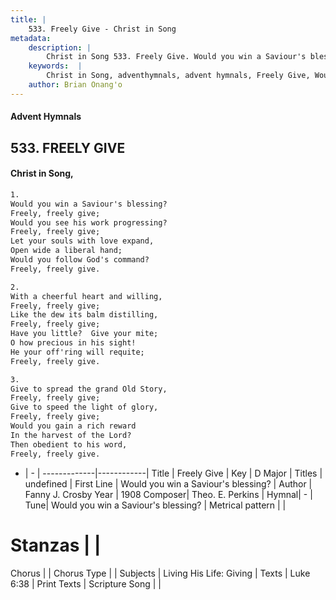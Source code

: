 ```yaml
---
title: |
    533. Freely Give - Christ in Song
metadata:
    description: |
        Christ in Song 533. Freely Give. Would you win a Saviour's blessing? Freely, freely give; Would you see his work progressing? Freely, freely give; Let your souls with love expand, Open wide a liberal hand; Would you follow God's command? Freely, freely give.
    keywords:  |
        Christ in Song, adventhymnals, advent hymnals, Freely Give, Would you win a Saviour's blessing?. 
    author: Brian Onang'o
---
```


#### Advent Hymnals
## 533. FREELY GIVE
####  Christ in Song,

```txt
1.
Would you win a Saviour's blessing?
Freely, freely give;
Would you see his work progressing?
Freely, freely give;
Let your souls with love expand,
Open wide a liberal hand;
Would you follow God's command?
Freely, freely give.

2.
With a cheerful heart and willing,
Freely, freely give;
Like the dew its balm distilling,
Freely, freely give;
Have you little?  Give your mite;
O how precious in his sight!
He your off'ring will requite;
Freely, freely give.

3.
Give to spread the grand Old Story,
Freely, freely give;
Give to speed the light of glory,
Freely, freely give;
Would you gain a rich reward
In the harvest of the Lord?
Then obedient to his word,
Freely, freely give.


```

- |   -  |
-------------|------------|
Title | Freely Give |
Key | D Major |
Titles | undefined |
First Line | Would you win a Saviour's blessing? |
Author | Fanny J. Crosby
Year | 1908
Composer| Theo. E. Perkins |
Hymnal|  - |
Tune| Would you win a Saviour's blessing? |
Metrical pattern | |
# Stanzas |  |
Chorus |  |
Chorus Type |  |
Subjects | Living His Life: Giving |
Texts | Luke 6:38 |
Print Texts | 
Scripture Song |  |
    

